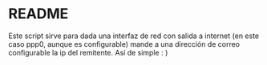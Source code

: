README
=======

Este script sirve para dada una interfaz de red con salida a internet (en este caso ppp0, aunque es configurable) mande a una 
dirección de correo configurable la ip del remitente. Así de simple : )
